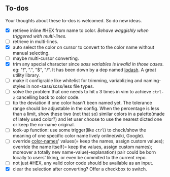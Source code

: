 ## To-dos

Your thoughts about these to-dos is welcomed. So do new ideas.

- [x] retrieve inline #HEX from name to color. *Behave waggishly when triggered with multi-lines.*
- [ ] retrieve in multi-lines.
- [x] auto select the color on cursor to convert to the color name without manual selecting.
- [ ] maybe multi-cursor converting.
- [x] trim any special character since *sass variables is invalid in those cases*. eg: "!", ".", "$", "/". It has been down by a dep named [lodash](https://lodash.com/). A great utility library.
- [ ] make it configrable like whitelist for trimming, variablizing and naming-styles in non-sass/scss/less file types.
- [ ] solve the problem that one needs to hit `u` 3 times in vim to achieve `ctrl-z` cancelling back to color code.
- [ ] tip the deviation if one color hasn't been named yet. The tolerance range should be adjustable in the config. When the percentage is less than a limit, show these two (not that so) similar colors in a palette(made of lately used color?) and let user choose to use the nearest dicted one or keep the no-name original.
- [ ] look-up function: use some trigger(like `ctrl`) to check/show the meaning of one specific color name lively online(wiki, Google).
- [ ] override [color-names](https://github.com/meodai/color-names)' values(= keep the names, assign custom values); override the name itself(= keep the values, assign custom names); moreover a totally new name-value(-explanation) pair could be born locally to users' liking, or even be commited to the current repo.
- [ ] not just #HEX, any valid color code should be available as an input.
- [x] clear the selection after converting? Offer a checkbox to switch.

